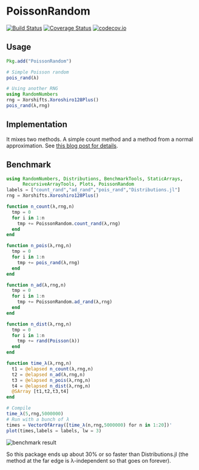 # PoissonRandom

[![Build Status](https://travis-ci.org/JuliaDiffEq/PoissonRandom.jl.svg?branch=master)](https://travis-ci.org/JuliaDiffEq/PoissonRandom.jl)
[![Coverage Status](https://coveralls.io/repos/ChrisRackauckas/PoissonRandom.jl/badge.svg?branch=master&service=github)](https://coveralls.io/github/ChrisRackauckas/PoissonRandom.jl?branch=master)
[![codecov.io](http://codecov.io/github/ChrisRackauckas/PoissonRandom.jl/coverage.svg?branch=master)](http://codecov.io/github/ChrisRackauckas/PoissonRandom.jl?branch=master)

## Usage

```julia
Pkg.add("PoissonRandom")

# Simple Poisson random
pois_rand(λ)

# Using another RNG
using RandomNumbers
rng = Xorshifts.Xoroshiro128Plus()
pois_rand(λ,rng)
```

## Implementation

It mixes two methods. A simple count method and a method from a normal approximation.
See [this blog post for details](https://www.johndcook.com/blog/2010/06/14/generating-poisson-random-values/).

## Benchmark

```julia
using RandomNumbers, Distributions, BenchmarkTools, StaticArrays,
      RecursiveArrayTools, Plots, PoissonRandom
labels = ["count_rand","ad_rand","pois_rand","Distributions.jl"]
rng = Xorshifts.Xoroshiro128Plus()

function n_count(λ,rng,n)
  tmp = 0
  for i in 1:n
    tmp += PoissonRandom.count_rand(λ,rng)
  end
end

function n_pois(λ,rng,n)
  tmp = 0
  for i in 1:n
    tmp += pois_rand(λ,rng)
  end
end

function n_ad(λ,rng,n)
  tmp = 0
  for i in 1:n
    tmp += PoissonRandom.ad_rand(λ,rng)
  end
end

function n_dist(λ,rng,n)
  tmp = 0
  for i in 1:n
    tmp += rand(Poisson(λ))
  end
end

function time_λ(λ,rng,n)
  t1 = @elapsed n_count(λ,rng,n)
  t2 = @elapsed n_ad(λ,rng,n)
  t3 = @elapsed n_pois(λ,rng,n)
  t4 = @elapsed n_dist(λ,rng,n)
  @SArray [t1,t2,t3,t4]
end

# Compile
time_λ(5,rng,5000000)
# Run with a bunch of λ
times = VectorOfArray([time_λ(n,rng,5000000) for n in 1:20])'
plot(times,labels = labels, lw = 3)
```

![benchmark result](https://user-images.githubusercontent.com/1814174/40387004-1e377776-5dc0-11e8-88a2-2d9cb12db984.png)

So this package ends up about 30% or so faster than Distributions.jl (the method
at the far edge is λ-independent so that goes on forever).
